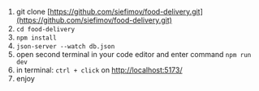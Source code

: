 1.	git clone [https://github.com/siefimov/food-delivery.git](https://github.com/siefimov/food-delivery.git)
2.	`cd food-delivery`
3.	`npm install`
4.	`json-server --watch db.json`
5.	open second terminal in your code editor and enter command `npm run dev`
6.	in terminal: `ctrl + click` on  [http://localhost:5173/](http://localhost:5173/) 
7.	enjoy
